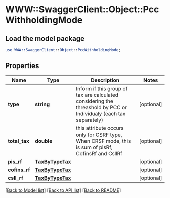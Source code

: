 # WWW::SwaggerClient::Object::PccWithholdingMode

## Load the model package
```perl
use WWW::SwaggerClient::Object::PccWithholdingMode;
```

## Properties
Name | Type | Description | Notes
------------ | ------------- | ------------- | -------------
**type** | **string** | Inform if this group of tax are calculated considering the threashold by PCC or Individualy (each tax separately) | [optional] 
**total_tax** | **double** | this attribute occurs only for CSRF type, When CRSF mode, this is sum of pisRf, CofinsRf and CsllRf | [optional] 
**pis_rf** | [**TaxByTypeTax**](TaxByTypeTax.md) |  | [optional] 
**cofins_rf** | [**TaxByTypeTax**](TaxByTypeTax.md) |  | [optional] 
**csll_rf** | [**TaxByTypeTax**](TaxByTypeTax.md) |  | [optional] 

[[Back to Model list]](../README.md#documentation-for-models) [[Back to API list]](../README.md#documentation-for-api-endpoints) [[Back to README]](../README.md)


